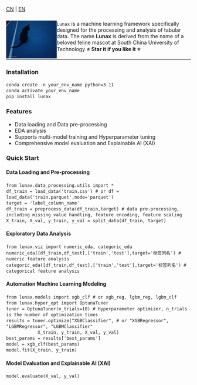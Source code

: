 [CN](README.md) | [EN](README.EN.md)
### 

<div>

<a href="https://github.com/yangfa-zhang/lunax"><img src="./imgs/luna.jpg" width="138" align="left" /></a>``Lunax`` is a machine learning framework specifically designed for the processing and analysis of tabular data. The name **Lunax** is derived from the name of a beloved feline mascot at South China University of Technology  **⭐️ Star it if you like it ⭐️**
</div>

---

### Installation
```
conda create -n your_env_name python=3.11
conda activate your_env_name
pip install lunax
```
### Features
- Data loading and Data pre-processing
- EDA analysis
- Supports multi-model training and Hyperparameter tuning
- Comprehensive model evaluation and Explainable AI (XAI)

### Quick Start
#### Data Loading and Pre-processing
```
from lunax.data_processing.utils import *
df_train = load_data('train.csv') # or df = load_data('train.parquet',mode='parquet')
target = 'label_column_name'
df_train = preprocess_data(df_train,target) # data pre-processing, including missing value handling, feature encoding, feature scaling
X_train, X_val, y_train, y_val = split_data(df_train, target)
```
#### Exploratory Data Analysis
```
from lunax.viz import numeric_eda, categoric_eda
numeric_eda([df_train,df_test],['train','test'],target='标签列名') # numeric feature analysis
categoric_eda([df_train,df_test],['train','test'],target='标签列名') # categorical feature analysis
```
#### Automation Machine Learning Modeling
```
from lunax.models import xgb_clf # or xgb_reg, lgbm_reg, lgbm_clf
from lunax.hyper_opt import OptunaTuner
tuner = OptunaTuner(n_trials=10) # Hyperparameter optimizer, n_trials is the number of optimization times
results = tuner.optimize("XGBClassifier", # or "XGBRegressor", "LGBMRegressor", "LGBMClassifier"
            X_train, y_train, X_val, y_val)
best_params = results['best_params']
model = xgb_clf(best_params)
model.fit(X_train, y_train)
```
#### Model Evaluation and Explainable AI (XAI)
```
model.evaluate(X_val, y_val)
```